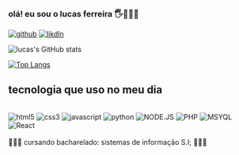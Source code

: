 
### olá! eu sou o lucas ferreira 🖐👨🏽‍💻 

[![github](https://img.shields.io/badge/GitHub-100000?style=for-the-badge&logo=github&logoColor=white)](https://github.com/lucasferreiragafanhoto)
[![likdIn](https://img.shields.io/badge/LinkedIn-0077B5?style=for-the-badge&logo=linkedin&logoColor=white)](https://www.linkedin.com/in/lucas-ferreira-52033b249/)

![lucas's GitHub stats](https://github-readme-stats.vercel.app/api?username=lucasferreiragafanhoto&show_icons=true&theme=darcula)


 
<div>
  
  [![Top Langs](https://github-readme-stats.vercel.app/api/top-langs/?username=anuraghazra&langs_count=8)](https://github.com/lucasferreiragafanhoto/github-readme-stats)
## tecnologia que uso no meu dia

<div style="display: inline-black"><br/> 
<img alig="center" alt="html5" src="https://img.shields.io/badge/HTML5-E34F26?style=for-the-badge&logo=html5&logoColor=white" />
<img alig="center" alt="css3" src="https://img.shields.io/badge/CSS3-1572B6?style=for-the-badge&logo=css3&logoColor=white" />
<img alig="center" alt="javascript" src="https://img.shields.io/badge/JavaScript-323330?style=for-the-badge&logo=javascript&logoColor=F7DF1E" />
<img alig="center" alt="python" src="https://img.shields.io/badge/Python-14354C?style=for-the-badge&logo=python&logoColor=white" />
<img alig="center" alt="NODE.JS" src="https://img.shields.io/badge/Node.js-43853D?style=for-the-badge&logo=node.js&logoColor=white" />
 <img alig="center" alt="PHP" src="https://img.shields.io/badge/PHP-777BB4?style=for-the-badge&logo=php&logoColor=white" />
 <img alig="<center" alt="MSYQL" src="https://img.shields.io/badge/MySQL-00000F?style=for-the-badge&logo=mysql&logoColor=white" />
<img alig="<center" alt="React" src="https://img.shields.io/badge/React-20232A?style=for-the-badge&logo=react&logoColor=61DAFB" />
</div><br/>
  👨🏽‍🎓 cursando bacharelado: sistemas de informação S.I; 👨🏽‍🎓 



